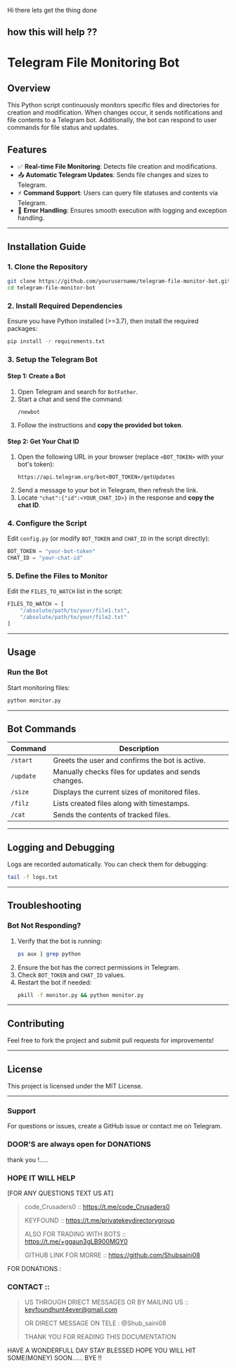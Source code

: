 Hi there lets get the thing done 

## how this will help ??


# **Telegram File Monitoring Bot**  

## **Overview**  
This Python script continuously monitors specific files and directories for creation and modification. When changes occur, it sends notifications and file contents to a Telegram bot. Additionally, the bot can respond to user commands for file status and updates.  

## **Features**  
- ✅ **Real-time File Monitoring**: Detects file creation and modifications.  
- 📤 **Automatic Telegram Updates**: Sends file changes and sizes to Telegram.  
- ⚡ **Command Support**: Users can query file statuses and contents via Telegram.  
- 🔄 **Error Handling**: Ensures smooth execution with logging and exception handling.  

---

## **Installation Guide**  

### **1. Clone the Repository**  
```bash
git clone https://github.com/yourusername/telegram-file-monitor-bot.git
cd telegram-file-monitor-bot
```

### **2. Install Required Dependencies**  
Ensure you have Python installed (>=3.7), then install the required packages:  
```bash
pip install -r requirements.txt
```

### **3. Setup the Telegram Bot**  
#### **Step 1: Create a Bot**  
1. Open Telegram and search for `BotFather`.  
2. Start a chat and send the command:  
   ```
   /newbot
   ```
3. Follow the instructions and **copy the provided bot token**.  

#### **Step 2: Get Your Chat ID**  
1. Open the following URL in your browser (replace `<BOT_TOKEN>` with your bot's token):  
   ```
   https://api.telegram.org/bot<BOT_TOKEN>/getUpdates
   ```
2. Send a message to your bot in Telegram, then refresh the link.  
3. Locate `"chat":{"id":<YOUR_CHAT_ID>}` in the response and **copy the chat ID**.  

### **4. Configure the Script**  
Edit `config.py` (or modify `BOT_TOKEN` and `CHAT_ID` in the script directly):  
```python
BOT_TOKEN = "your-bot-token"
CHAT_ID = "your-chat-id"
```

### **5. Define the Files to Monitor**  
Edit the `FILES_TO_WATCH` list in the script:  
```python
FILES_TO_WATCH = [
    "/absolute/path/to/your/file1.txt",
    "/absolute/path/to/your/file2.txt"
]
```

---

## **Usage**  

### **Run the Bot**  
Start monitoring files:  
```bash
python monitor.py
```

---

## **Bot Commands**  
| Command    | Description |
|------------|------------|
| `/start`   | Greets the user and confirms the bot is active. |
| `/update`  | Manually checks files for updates and sends changes. |
| `/size`    | Displays the current sizes of monitored files. |
| `/filz`    | Lists created files along with timestamps. |
| `/cat`     | Sends the contents of tracked files. |

---

## **Logging and Debugging**  
Logs are recorded automatically. You can check them for debugging:  
```bash
tail -f logs.txt
```

---

## **Troubleshooting**  

### **Bot Not Responding?**  
1. Verify that the bot is running:  
   ```bash
   ps aux | grep python
   ```
2. Ensure the bot has the correct permissions in Telegram.  
3. Check `BOT_TOKEN` and `CHAT_ID` values.  
4. Restart the bot if needed:  
   ```bash
   pkill -f monitor.py && python monitor.py
   ```

---

## **Contributing**  
Feel free to fork the project and submit pull requests for improvements!  

---

## **License**  
This project is licensed under the MIT License.  

---

### **Support**  
For questions or issues, create a GitHub issue or contact me on Telegram.

### DOOR'S are always open for DONATIONS 
 thank you !.....
 
### HOPE IT WILL HELP
[FOR ANY QUESTIONS TEXT US AT]

> code_Crusaders0 :: https://t.me/code_Crusaders0
> 
> KEYFOUND ::  https://t.me/privatekeydirectorygroup
> 
> ALSO FOR TRADING WITH BOTS :: https://t.me/+ggaun3gLB900MGY0
> 
> GITHUB LINK FOR MORRE :: https://github.com/Shubsaini08
> 
FOR DONATIONS : 

### CONTACT :: 
> US THROUGH DRIECT MESSAGES OR BY MAILING US ::   keyfoundhunt4ever@gmail.com
> 
> OR DIRECT MESSAGE ON TELE : @Shub_saini08
>
> THANK YOU FOR READING THIS DOCUMENTATION

HAVE A WONDERFULL DAY STAY BLESSED HOPE YOU WILL HIT SOME(MONEY) SOON......
BYE !!




